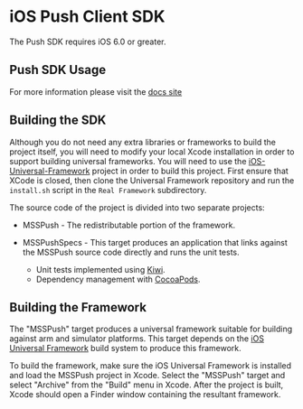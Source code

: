 iOS Push Client SDK
===================

The Push SDK requires iOS 6.0 or greater.


Push SDK Usage
--------------

For more information please visit the [docs site](https://github.com/cfmobile/docs-pushnotifications-ios)


Building the SDK
----------------

Although you do not need any extra libraries or frameworks to build the project itself, you will need to modify your local Xcode installation in order to support building universal frameworks.  You will need to use the [iOS-Universal-Framework](https://github.com/kstenerud/iOS-Universal-Framework) project in order to build this project. First ensure that XCode is closed, then clone the Universal Framework repository and run the `install.sh` script in the `Real Framework` subdirectory.

The source code of the project is divided into two separate projects:

 * MSSPush - The redistributable portion of the framework.

 * MSSPushSpecs - This target produces an application that links against the MSSPush source code directly and runs the unit tests.

	* Unit tests implemented using [Kiwi](https://github.com/kiwi-bdd/Kiwi).
	* Dependency management with [CocoaPods](http://cocoapods.org/).


Building the Framework
----------------------

The "MSSPush" target produces a universal framework suitable for building against arm and simulator platforms.  This target depends on the [iOS Universal Framework](https://github.com/kstenerud/iOS-Universal-Framework) build system to produce this framework.

To build the framework, make sure the iOS Universal Framework is installed and load the MSSPush project in Xcode.  Select the "MSSPush" target and select "Archive" from the "Build" menu in Xcode.  After the project is built, Xcode should open a Finder window containing the resultant framework.

